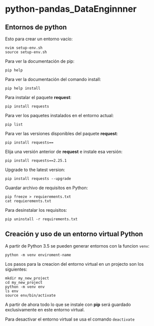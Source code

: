 # python-pandas_DataEnginnner

## Entornos de python

Esto para crear un entorno vacío:
```
nvim setup-env.sh
source setup-env.sh
```


Para ver la documentación de pip:
```
pip help
```

Para ver la documentación del comando install:
```
pip help install
```

Para instalar el paquete **request**:

```
pip install requests
```

Para ver los paquetes instalados en el entorno actual:

```
pip list
```

Para ver las versiones disponibles del paquete **request**:
```
pip install requests==
```

Elija una versión anterior de **request** e instale esa versión:
```
pip install requests==2.25.1
```

Upgrade to the latest version:
```
pip install requests --upgrade
```

Guardar archivo de requisitos en Python:
```
pip freeze > requierements.txt
cat requierements.txt
```

Para desinstalar los requisitos:
```
pip uninstall -r requirements.txt
```

## Creación y uso de un entorno virtual Python

A partir de Python 3.5 se pueden generar entornos con la funcion `venv`:
```
python -m venv enviroment-name
```

Los pasos para la creacion del entorno virtual en un projecto son los siguientes:
```
mkdir my_new_project
cd my_new_project
python -m venv env
ls env 
source env/bin/activate
```

A partir de ahora todo lo que se instale con **pip** será guardado exclusivamente en este entorno virtual.

Para desactivar el entorno virtual se usa el comando `deactivate`













